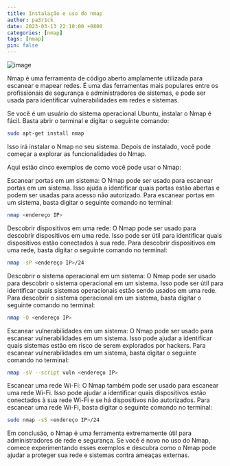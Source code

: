 ```yaml
---
title: Instalação e uso do nmap 
author: pa3r1ck
date: 2023-03-13 22:10:00 +0800
categories: [nmap]
tags: [nmap]
pin: false
---
```


![image](https://camo.githubusercontent.com/2502e407355cd4180a1c66f1d93c744db982fc70e0504db04e2090afac7760fb/68747470733a2f2f692e6962622e636f2f4e54796e6472462f702d6e6d61702e706e67)



Nmap é uma ferramenta de código aberto amplamente utilizada para escanear e mapear redes. É uma das ferramentas mais populares entre os profissionais de segurança e administradores de sistemas, e pode ser usada para identificar vulnerabilidades em redes e sistemas.

Se você é um usuário do sistema operacional Ubuntu, instalar o Nmap é fácil. Basta abrir o terminal e digitar o seguinte comando:
``` bash
sudo apt-get install nmap
```
Isso irá instalar o Nmap no seu sistema. Depois de instalado, você pode começar a explorar as funcionalidades do Nmap.

Aqui estão cinco exemplos de como você pode usar o Nmap:

Escanear portas em um sistema: O Nmap pode ser usado para escanear portas em um sistema. Isso ajuda a identificar quais portas estão abertas e podem ser usadas para acesso não autorizado. Para escanear portas em um sistema, basta digitar o seguinte comando no terminal:
``` bash
nmap <endereço IP>
```

Descobrir dispositivos em uma rede: O Nmap pode ser usado para descobrir dispositivos em uma rede. Isso pode ser útil para identificar quais dispositivos estão conectados à sua rede. Para descobrir dispositivos em uma rede, basta digitar o seguinte comando no terminal:
``` bash
nmap -sP <endereço IP>/24
```


Descobrir o sistema operacional em um sistema: O Nmap pode ser usado para descobrir o sistema operacional em um sistema. Isso pode ser útil para identificar quais sistemas operacionais estão sendo usados em uma rede. Para descobrir o sistema operacional em um sistema, basta digitar o seguinte comando no terminal:
``` bash
nmap -O <endereço IP>
```


Escanear vulnerabilidades em um sistema: O Nmap pode ser usado para escanear vulnerabilidades em um sistema. Isso pode ajudar a identificar quais sistemas estão em risco de serem explorados por hackers. Para escanear vulnerabilidades em um sistema, basta digitar o seguinte comando no terminal:
``` bash
nmap -sV --script vuln <endereço IP>
```


Escanear uma rede Wi-Fi: O Nmap também pode ser usado para escanear uma rede Wi-Fi. Isso pode ajudar a identificar quais dispositivos estão conectados à sua rede Wi-Fi e se há dispositivos não autorizados. Para escanear uma rede Wi-Fi, basta digitar o seguinte comando no terminal:
``` bash
sudo nmap -sS <endereço IP>/24
```


Em conclusão, o Nmap é uma ferramenta extremamente útil para administradores de rede e segurança. Se você é novo no uso do Nmap, comece experimentando esses exemplos e descubra como o Nmap pode ajudar a proteger sua rede e sistemas contra ameaças externas.